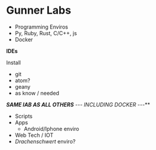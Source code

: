 Gunner Labs
==============

+ Programming Enviros
 + Py, Ruby, Rust, C/C++, js
+ Docker


**IDEs**

Install
+ git
+ atom?
+ geany
+ as know / needed


***SAME *lAB* AS ALL OTHERS** --- INCLUDING DOCKER ---***

+ Scripts
+ Apps
  + Android/Iphone enviro
+ Web Tech / IOT
 + *Drachenschwert* enviro?
